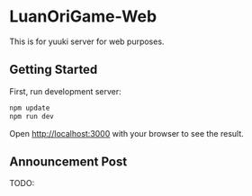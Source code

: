 # LuanOriGame-Web
This is for yuuki server for web purposes.

## Getting Started

First, run development server:

```bash
npm update
npm run dev
```
Open [http://localhost:3000](http://localhost:3000) with your browser to see the result.

## Announcement Post

TODO:
